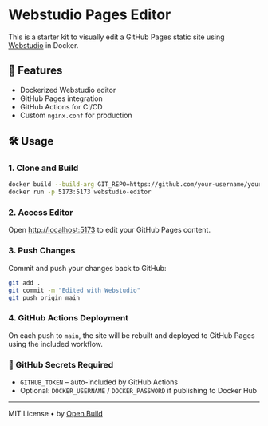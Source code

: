 # Webstudio Pages Editor

This is a starter kit to visually edit a GitHub Pages static site using [Webstudio](https://github.com/webstudio-is/webstudio) in Docker.

## 🚀 Features

- Dockerized Webstudio editor
- GitHub Pages integration
- GitHub Actions for CI/CD
- Custom `nginx.conf` for production

## 🛠️ Usage

### 1. Clone and Build

```bash
docker build --build-arg GIT_REPO=https://github.com/your-username/your-site.git -t webstudio-editor .
docker run -p 5173:5173 webstudio-editor
```

### 2. Access Editor

Open [http://localhost:5173](http://localhost:5173) to edit your GitHub Pages content.

### 3. Push Changes

Commit and push your changes back to GitHub:

```bash
git add .
git commit -m "Edited with Webstudio"
git push origin main
```

### 4. GitHub Actions Deployment

On each push to `main`, the site will be rebuilt and deployed to GitHub Pages using the included workflow.

### 🔐 GitHub Secrets Required

- `GITHUB_TOKEN` – auto-included by GitHub Actions
- Optional: `DOCKER_USERNAME` / `DOCKER_PASSWORD` if publishing to Docker Hub

---

MIT License • by [Open Build](https://github.com/open-build)
